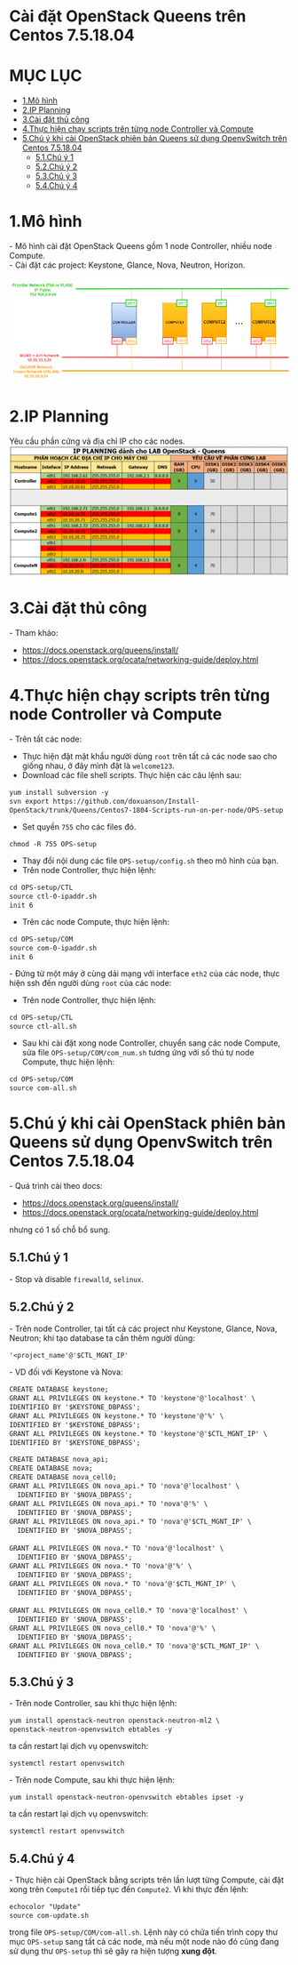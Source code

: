 # Cài đặt OpenStack Queens trên Centos 7.5.18.04


# MỤC LỤC
- [1.Mô hình](#1mô-hình)
- [2.IP Planning](#2ip-planning)
- [3.Cài đặt thủ công](#3cài-đặt-thủ-công)
- [4.Thực hiện chạy scripts trên từng node Controller và Compute](#4thực-hiện-chạy-scripts-trên-từng-node-controller-và-compute)
- [5.Chú ý khi cài OpenStack phiên bản Queens sử dụng OpenvSwitch trên Centos 7.5.18.04](#5chú-ý-khi-cài-openstack-phiên-bản-queens-sử-dụng-openvswitch-trên-centos-751804)
  - [5.1.Chú ý 1](#51chú-ý-1)
  - [5.2.Chú ý 2](#52chú-ý-2)
  - [5.3.Chú ý 3](#53chú-ý-3)
  - [5.4.Chú ý 4](#54chú-ý-4)


# 1.Mô hình
\- Mô hình cài đặt OpenStack Queens gồm 1 node Controller, nhiều node Compute.  
\- Cài đặt các project: Keystone, Glance, Nova, Neutron, Horizon.  

<img src="images/mo-hinh.png" />

# 2.IP Planning
Yêu cầu phần cứng và địa chỉ IP cho các nodes.  
<img src="images/ip_planning_1.png" />

# 3.Cài đặt thủ công
\- Tham khảo:
- https://docs.openstack.org/queens/install/
- https://docs.openstack.org/ocata/networking-guide/deploy.html

# 4.Thực hiện chạy scripts trên từng node Controller và Compute
\- Trên tất các node:
- Thực hiện đặt mật khẩu người dùng `root` trên tất cả các node sao cho giống nhau, ở đây mình đặt là `welcome123`.  
- Download các file shell scripts. Thực hiện các câu lệnh sau:  
```
yum install subversion -y
svn export https://github.com/doxuanson/Install-OpenStack/trunk/Queens/Centos7-1804-Scripts-run-on-per-node/OPS-setup
```

- Set quyền `755` cho các files đó.  
```
chmod -R 755 OPS-setup
```

- Thay đổi nội dung các file `OPS-setup/config.sh` theo mô hình của bạn.
- Trên node Controller, thực hiện lệnh:  
```
cd OPS-setup/CTL
source ctl-0-ipaddr.sh
init 6
```

- Trên các node Compute, thực hiện lệnh:   
```
cd OPS-setup/COM
source com-0-ipaddr.sh
init 6
```


\- Đứng từ một máy ở cùng dải mạng với interface `eth2` của các node, thực hiện ssh đến người dùng `root` của các node:  
- Trên node Controller, thực hiện lệnh:  
```
cd OPS-setup/CTL
source ctl-all.sh
```

- Sau khi cài đặt xong node Controller, chuyển sang các node Compute, sửa file `OPS-setup/COM/com_num.sh` tương ứng với số thú tự node Compute, thực hiện lệnh:  
```
cd OPS-setup/COM
source com-all.sh
```

# 5.Chú ý khi cài OpenStack phiên bản Queens sử dụng OpenvSwitch trên Centos 7.5.18.04
\- Quá trình cài theo docs:  
- https://docs.openstack.org/queens/install/
- https://docs.openstack.org/ocata/networking-guide/deploy.html

nhưng có 1 số chỗ bổ sung.  

## 5.1.Chú ý 1
\- Stop và disable `firewalld`, `selinux`.  

## 5.2.Chú ý 2
\- Trên node Controller, tại tất cả các project như Keystone, Glance, Nova, Neutron;  khi tạo database ta cần thêm người dùng:  
```
'<project_name'@'$CTL_MGNT_IP'
```

\- VD đối với Keystone và Nova:  
```
CREATE DATABASE keystone;
GRANT ALL PRIVILEGES ON keystone.* TO 'keystone'@'localhost' \
IDENTIFIED BY '$KEYSTONE_DBPASS';
GRANT ALL PRIVILEGES ON keystone.* TO 'keystone'@'%' \
IDENTIFIED BY '$KEYSTONE_DBPASS';
GRANT ALL PRIVILEGES ON keystone.* TO 'keystone'@'$CTL_MGNT_IP' \
IDENTIFIED BY '$KEYSTONE_DBPASS';
```

```
CREATE DATABASE nova_api;
CREATE DATABASE nova;
CREATE DATABASE nova_cell0;
GRANT ALL PRIVILEGES ON nova_api.* TO 'nova'@'localhost' \
  IDENTIFIED BY '$NOVA_DBPASS';
GRANT ALL PRIVILEGES ON nova_api.* TO 'nova'@'%' \
  IDENTIFIED BY '$NOVA_DBPASS';
GRANT ALL PRIVILEGES ON nova_api.* TO 'nova'@'$CTL_MGNT_IP' \
  IDENTIFIED BY '$NOVA_DBPASS';

GRANT ALL PRIVILEGES ON nova.* TO 'nova'@'localhost' \
  IDENTIFIED BY '$NOVA_DBPASS';
GRANT ALL PRIVILEGES ON nova.* TO 'nova'@'%' \
  IDENTIFIED BY '$NOVA_DBPASS';
GRANT ALL PRIVILEGES ON nova.* TO 'nova'@'$CTL_MGNT_IP' \
  IDENTIFIED BY '$NOVA_DBPASS';

GRANT ALL PRIVILEGES ON nova_cell0.* TO 'nova'@'localhost' \
  IDENTIFIED BY '$NOVA_DBPASS';
GRANT ALL PRIVILEGES ON nova_cell0.* TO 'nova'@'%' \
  IDENTIFIED BY '$NOVA_DBPASS';
GRANT ALL PRIVILEGES ON nova_cell0.* TO 'nova'@'$CTL_MGNT_IP' \
  IDENTIFIED BY '$NOVA_DBPASS';
```

## 5.3.Chú ý 3
\- Trên node Controller, sau khi thực hiện lệnh:  
```
yum install openstack-neutron openstack-neutron-ml2 \
openstack-neutron-openvswitch ebtables -y
```

ta cần restart lại dịch vụ openvswitch:  
```
systemctl restart openvswitch
```

\- Trên node Compute, sau khi thực hiện lệnh:  
```
yum install openstack-neutron-openvswitch ebtables ipset -y
```

ta cần restart lại dịch vụ openvswitch:  
```
systemctl restart openvswitch
```

## 5.4.Chú ý 4
\- Thực hiện cài OpenStack bằng scripts trên lần lượt từng Compute, cài đặt xong trên `Compute1` rồi tiếp tục đến `Compute2`.  Vì khi thực đến lệnh:  
```
echocolor "Update"
source com-update.sh
```

trong file `OPS-setup/COM/com-all.sh`. Lệnh này có chứa tiến trình copy thư mục `OPS-setup` sang tất cả các node, mà nếu một node nào đó cũng đang sử dụng thư `OPS-setup` thì sẽ gây ra hiện tượng **xung đột**.  




